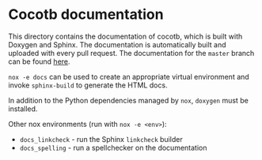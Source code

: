 Cocotb documentation
====================

This directory contains the documentation of cocotb, which is built with Doxygen and Sphinx.
The documentation is automatically built and uploaded with every pull request.
The documentation for the `master` branch can be found [here](https://docs.cocotb.org/en/development/).

`nox -e docs` can be used to create an appropriate virtual environment and
invoke `sphinx-build` to generate the HTML docs.

In addition to the Python dependencies managed by `nox`, `doxygen` must be
installed.

Other nox environments (run with `nox -e <env>`):
* `docs_linkcheck` - run the Sphinx `linkcheck` builder
* `docs_spelling` - run a spellchecker on the documentation
